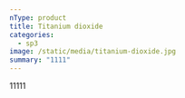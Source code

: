 ```yaml
---
nType: product
title: Titanium dioxide
categories:
  - sp3
image: /static/media/titanium-dioxide.jpg
summary: "1111"
---
```

11111
